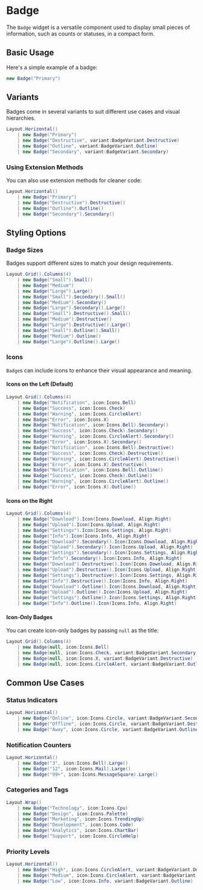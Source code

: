 ﻿---
prepare: |
  var client = this.UseService<IClientProvider>();
---

# Badge

<Ingress Text="Display small pieces of information like counts, statuses, or labels in compact, styled badges with various colors and variants." />

The `Badge` widget is a versatile component used to display small pieces of information, such as counts or statuses, in a compact form.

## Basic Usage

Here's a simple example of a badge:

```csharp demo-below
new Badge("Primary")
```

## Variants

Badges come in several variants to suit different use cases and visual hierarchies.

```csharp demo-tabs
Layout.Horizontal()
    | new Badge("Primary")
    | new Badge("Destructive", variant:BadgeVariant.Destructive)
    | new Badge("Outline", variant:BadgeVariant.Outline)
    | new Badge("Secondary", variant:BadgeVariant.Secondary)
```

### Using Extension Methods

You can also use extension methods for cleaner code:

```csharp demo-tabs
Layout.Horizontal()
    | new Badge("Primary")
    | new Badge("Destructive").Destructive()
    | new Badge("Outline").Outline()
    | new Badge("Secondary").Secondary()
```

## Styling Options

### Badge Sizes

Badges support different sizes to match your design requirements.

```csharp demo-tabs
Layout.Grid().Columns(4)
    | new Badge("Small").Small()
    | new Badge("Medium")
    | new Badge("Large").Large()
    | new Badge("Small").Secondary().Small()
    | new Badge("Medium").Secondary()
    | new Badge("Large").Secondary().Large()
    | new Badge("Small").Destructive().Small()
    | new Badge("Medium").Destructive()
    | new Badge("Large").Destructive().Large()
    | new Badge("Small").Outline().Small()
    | new Badge("Medium").Outline()
    | new Badge("Large").Outline().Large()
```

### Icons

`Badge`s can include icons to enhance their visual appearance and meaning.

#### Icons on the Left (Default)

```csharp demo-tabs
Layout.Grid().Columns(4)
    | new Badge("Notification", icon:Icons.Bell)
    | new Badge("Success", icon:Icons.Check)
    | new Badge("Warning", icon:Icons.CircleAlert)
    | new Badge("Error", icon:Icons.X)
    | new Badge("Notification", icon:Icons.Bell).Secondary()
    | new Badge("Success", icon:Icons.Check).Secondary()
    | new Badge("Warning", icon:Icons.CircleAlert).Secondary()
    | new Badge("Error", icon:Icons.X).Secondary()
    | new Badge("Notification", icon:Icons.Bell).Destructive()
    | new Badge("Success", icon:Icons.Check).Destructive()
    | new Badge("Warning", icon:Icons.CircleAlert).Destructive()
    | new Badge("Error", icon:Icons.X).Destructive()
    | new Badge("Notification", icon:Icons.Bell).Outline()
    | new Badge("Success", icon:Icons.Check).Outline()
    | new Badge("Warning", icon:Icons.CircleAlert).Outline()
    | new Badge("Error", icon:Icons.X).Outline()
```

#### Icons on the Right

```csharp demo-tabs
Layout.Grid().Columns(4)
    | new Badge("Download").Icon(Icons.Download, Align.Right)
    | new Badge("Upload").Icon(Icons.Upload, Align.Right)
    | new Badge("Settings").Icon(Icons.Settings, Align.Right)
    | new Badge("Info").Icon(Icons.Info, Align.Right)
    | new Badge("Download").Secondary().Icon(Icons.Download, Align.Right)
    | new Badge("Upload").Secondary().Icon(Icons.Upload, Align.Right)
    | new Badge("Settings").Secondary().Icon(Icons.Settings, Align.Right)
    | new Badge("Info").Secondary().Icon(Icons.Info, Align.Right)
    | new Badge("Download").Destructive().Icon(Icons.Download, Align.Right)
    | new Badge("Upload").Destructive().Icon(Icons.Upload, Align.Right)
    | new Badge("Settings").Destructive().Icon(Icons.Settings, Align.Right)
    | new Badge("Info").Destructive().Icon(Icons.Info, Align.Right)
    | new Badge("Download").Outline().Icon(Icons.Download, Align.Right)
    | new Badge("Upload").Outline().Icon(Icons.Upload, Align.Right)
    | new Badge("Settings").Outline().Icon(Icons.Settings, Align.Right)
    | new Badge("Info").Outline().Icon(Icons.Info, Align.Right)
```

#### Icon-Only Badges

You can create icon-only badges by passing `null` as the title:

```csharp demo-tabs
Layout.Grid().Columns(4)
    | new Badge(null, icon:Icons.Bell)
    | new Badge(null, icon:Icons.Check, variant:BadgeVariant.Secondary)
    | new Badge(null, icon:Icons.X, variant:BadgeVariant.Destructive)
    | new Badge(null, icon:Icons.CircleAlert, variant:BadgeVariant.Outline)
```

## Common Use Cases

### Status Indicators

```csharp demo-below
Layout.Horizontal()
    | new Badge("Online", icon:Icons.Circle, variant:BadgeVariant.Secondary)
    | new Badge("Offline", icon:Icons.Circle, variant:BadgeVariant.Destructive)
    | new Badge("Away", icon:Icons.Circle, variant:BadgeVariant.Outline)
```

### Notification Counters

```csharp demo-below
Layout.Horizontal()
    | new Badge("3", icon:Icons.Bell).Large()
    | new Badge("12", icon:Icons.Mail).Large()
    | new Badge("99+", icon:Icons.MessageSquare).Large()
```

### Categories and Tags

```csharp demo-below
Layout.Wrap()
    | new Badge("Technology", icon:Icons.Cpu)
    | new Badge("Design", icon:Icons.Palette)
    | new Badge("Marketing", icon:Icons.TrendingUp)
    | new Badge("Development", icon:Icons.Code)
    | new Badge("Analytics", icon:Icons.ChartBar)
    | new Badge("Support", icon:Icons.CircleHelp)
```

### Priority Levels

```csharp demo-below
Layout.Horizontal()
    | new Badge("High", icon:Icons.CircleAlert, variant:BadgeVariant.Destructive)
    | new Badge("Medium", icon:Icons.CircleAlert, variant:BadgeVariant.Secondary)
    | new Badge("Low", icon:Icons.Info, variant:BadgeVariant.Outline)
```

<WidgetDocs Type="Ivy.Badge" ExtensionTypes="Ivy.BadgeExtensions" SourceUrl="https://github.com/Ivy-Interactive/Ivy-Framework/blob/main/Ivy/Widgets/Badge.cs"/>

